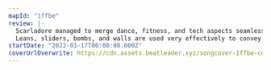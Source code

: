```yaml
---
mapId: "1ffbe"
review: |-
  Scarladore managed to merge dance, fitness, and tech aspects seamlessly, resulting in an interesting and refreshing map!
  Leans, sliders, bombs, and walls are used very effectively to convey movement and create emphasis, turning this map into a fun dance experience that will leave you sweating afterwards.
startDate: "2022-01-17T00:00:00.000Z"
coverUrlOverwrite: https://cdn.assets.beatleader.xyz/songcover-1ffbe-cover.jpg
---
```

